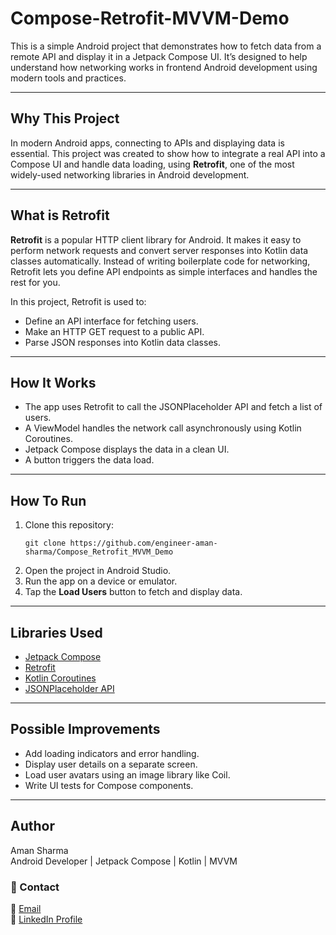 # Compose-Retrofit-MVVM-Demo

This is a simple Android project that demonstrates how to fetch data from a remote API and display it in a Jetpack Compose UI. It’s designed to help understand how networking works in frontend Android development using modern tools and practices.

---

## Why This Project

In modern Android apps, connecting to APIs and displaying data is essential. This project was created to show how to integrate a real API into a Compose UI and handle data loading, using **Retrofit**, one of the most widely-used networking libraries in Android development.

---

## What is Retrofit

**Retrofit** is a popular HTTP client library for Android. It makes it easy to perform network requests and convert server responses into Kotlin data classes automatically. Instead of writing boilerplate code for networking, Retrofit lets you define API endpoints as simple interfaces and handles the rest for you.

In this project, Retrofit is used to:

- Define an API interface for fetching users.
- Make an HTTP GET request to a public API.
- Parse JSON responses into Kotlin data classes.

---

## How It Works

- The app uses Retrofit to call the JSONPlaceholder API and fetch a list of users.
- A ViewModel handles the network call asynchronously using Kotlin Coroutines.
- Jetpack Compose displays the data in a clean UI.
- A button triggers the data load.

---

## How To Run

1. Clone this repository:
    ```
    git clone https://github.com/engineer-aman-sharma/Compose_Retrofit_MVVM_Demo
    ```
2. Open the project in Android Studio.
3. Run the app on a device or emulator.
4. Tap the **Load Users** button to fetch and display data.

---

## Libraries Used

- [Jetpack Compose](https://developer.android.com/jetpack/compose)
- [Retrofit](https://square.github.io/retrofit/)
- [Kotlin Coroutines](https://developer.android.com/kotlin/coroutines)
- [JSONPlaceholder API](https://jsonplaceholder.typicode.com/)

---

## Possible Improvements

- Add loading indicators and error handling.
- Display user details on a separate screen.
- Load user avatars using an image library like Coil.
- Write UI tests for Compose components.

---

## Author

Aman Sharma  
Android Developer | Jetpack Compose | Kotlin | MVVM  

### 🙌 Contact

📧 [Email](mailto:officialprofin@gmail.com)  
🔗 [LinkedIn Profile](https://in.linkedin.com/in/engineer-aman-sharma)
